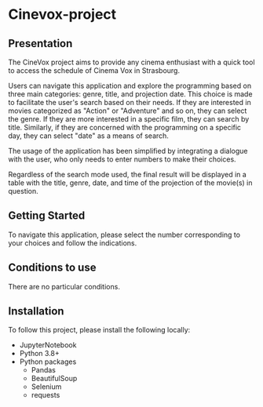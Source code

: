 # Cinevox-project

## Presentation

The CineVox project aims to provide any cinema enthusiast with a quick tool to access the schedule of Cinema Vox in Strasbourg.

Users can navigate this application and explore the programming based on three main categories: genre, title, and projection date. This choice is made to facilitate the user's search based on their needs. If they are interested in movies categorized as "Action" or "Adventure" and so on, they can select the genre. If they are more interested in a specific film, they can search by title. Similarly, if they are concerned with the programming on a specific day, they can select "date" as a means of search.

The usage of the application has been simplified by integrating a dialogue with the user, who only needs to enter numbers to make their choices.

Regardless of the search mode used, the final result will be displayed in a table with the title, genre, date, and time of the projection of the movie(s) in question.

## Getting Started

To navigate this application, please select the number corresponding to your choices and follow the indications.

## Conditions to use 

There are no particular conditions.

## Installation

To follow this project, please install the following locally:

* JupyterNotebook
* Python 3.8+
* Python packages
    * Pandas
    * BeautifulSoup 
    * Selenium
    * requests
